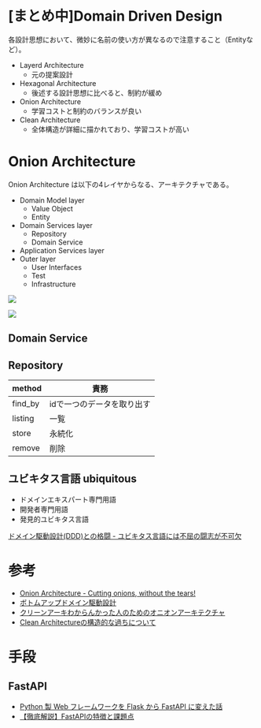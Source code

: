 # [まとめ中]Domain Driven Design

各設計思想において、微妙に名前の使い方が異なるので注意すること（Entityなど）。

- Layerd Architecture
    - 元の提案設計
- Hexagonal Architecture
    - 後述する設計思想に比べると、制約が緩め
- Onion Architecture
    - 学習コストと制約のバランスが良い
- Clean Architecture
    - 全体構造が詳細に描かれており、学習コストが高い

# Onion Architecture
Onion Architecture は以下の4レイヤからなる、アーキテクチャである。
- Domain Model layer
    - Value Object
    - Entity
- Domain Services layer
    - Repository
    - Domain Service
- Application Services layer
- Outer layer
    - User Interfaces
    - Test
    - Infrastructure


![](https://tech.ovoenergy.com/content/images/2018/12/OnionLayersLabelled-2.png)

![](ddd.dio.png)

## Domain Service
## Repository
| method  | 責務                       |
| ------- | -------------------------- |
| find_by | idで一つのデータを取り出す |
| listing | 一覧                       |
| store   | 永続化                     |
| remove  | 削除                       |

## ユビキタス言語 ubiquitous
- ドメインエキスパート専門用語
- 開発者専門用語
- 発見的ユビキタス言語

[ドメイン駆動設計(DDD)との格闘 - ユビキタス言語には不屈の闘志が不可欠](https://blog.flinters.co.jp/entry/2021/03/10/150000)

# 参考
- [Onion Architecture - Cutting onions, without the tears!](https://tech.ovoenergy.com/onion-architecture/)
- [ボトムアップドメイン駆動設計](https://nrslib.com/bottomup-ddd/)
- [クリーンアーキわからんかった人のためのオニオンアーキテクチャ](https://zenn.dev/streamwest1629/articles/no-clean_hello-onion-architecture)
- [Clean Architectureの構造的な過ちについて](https://qiita.com/bigen1925/items/4acb08db76abd6036472)

# 手段
## FastAPI
- [Python 製 Web フレームワークを Flask から FastAPI に変えた話](https://note.com/navitime_tech/n/nc0381517d067)
- [【徹底解説】FastAPIの特徴と課題点](https://zenn.dev/nameless_sn/articles/why_fastapi_development)
